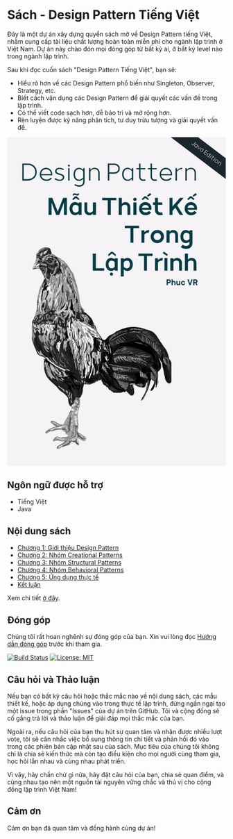 # Sách - Design Pattern Tiếng Việt

Đây là một dự án xây dựng quyển sách mở về Design Pattern tiếng Việt, nhằm cung cấp tài liệu chất lượng hoàn toàn miễn phí cho ngành lập trình ở Việt Nam. Dự án này chào đón mọi đóng góp từ bất kỳ ai, ở bất kỳ level nào trong ngành lập trình.

Sau khi đọc cuốn sách "Design Pattern Tiếng Việt", bạn sẽ:

- Hiểu rõ hơn về các Design Pattern phổ biến như Singleton, Observer, Strategy, etc.
- Biết cách vận dụng các Design Pattern để giải quyết các vấn đề trong lập trình.
- Có thể viết code sạch hơn, dễ bảo trì và mở rộng hơn.
- Rèn luyện được kỹ năng phân tích, tư duy trừu tượng và giải quyết vấn đề.

<div align="center">
  <img src="docs/images/OpenBookImage.png"/>
</div>

## Ngôn ngữ được hỗ trợ

- Tiếng Việt
- Java

## Nội dung sách

- [Chương 1: Giới thiệu Design Pattern](docs/Book/1.%20Intro.md)
- [Chương 2: Nhóm Creational Patterns](docs/Book/2.%20Creational%20Patterns.md)
- [Chương 3: Nhóm Structural Patterns](docs/Book/3.%20Structural%20Patterns.md)
- [Chương 4: Nhóm Behavioral Patterns](docs/Book/4.%20Behavioral%20Patterns.md)
- [Chương 5: Ứng dụng thực tế](docs/Book/5.%20Read%20World.md)
- [Kết luận](docs/Book/6.%20Conclusion.md)

Xem chi tiết [ở đây](SUMMARY.md).


## Đóng góp

Chúng tôi rất hoan nghênh sự đóng góp của bạn. Xin vui lòng đọc [Hướng dẫn đóng góp](CONTRIBUTING.md) trước khi tham gia.

[![Build Status](https://travis-ci.org/nguyenphuc22/Design-Patterns.svg?branch=main)](https://travis-ci.org/nguyenphuc22/Design-Patterns)
[![License: MIT](https://img.shields.io/badge/License-MIT-yellow.svg)](LICENSE.md)

## Câu hỏi và Thảo luận

Nếu bạn có bất kỳ câu hỏi hoặc thắc mắc nào về nội dung sách, các mẫu thiết kế, hoặc áp dụng chúng vào trong thực tế lập trình, đừng ngần ngại tạo một issue trong phần "Issues" của dự án trên GitHub. Tôi và cộng đồng sẽ cố gắng trả lời và thảo luận để giải đáp mọi thắc mắc của bạn.

Ngoài ra, nếu câu hỏi của bạn thu hút sự quan tâm và nhận được nhiều lượt vote, tôi sẽ cân nhắc việc bổ sung thông tin chi tiết và phản hồi đó vào trong các phiên bản cập nhật sau của sách. Mục tiêu của chúng tôi không chỉ là chia sẻ kiến thức mà còn tạo điều kiện cho mọi người cùng tham gia, học hỏi lẫn nhau và cùng nhau phát triển.

Vì vậy, hãy chần chừ gì nữa, hãy đặt câu hỏi của bạn, chia sẻ quan điểm, và cùng nhau tạo nên một nguồn tài nguyên vững chắc và thú vị cho cộng đồng lập trình Việt Nam!


## Cảm ơn

Cảm ơn bạn đã quan tâm và đồng hành cùng dự án!
